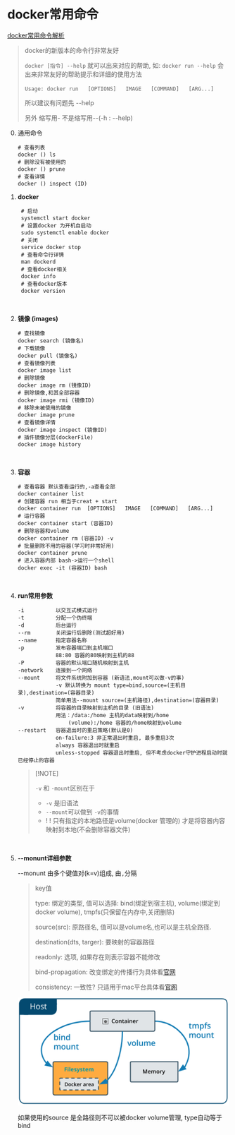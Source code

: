 # docker常用命令

[docker常用命令解析](http://dockone.io/article/783)

>    docker的新版本的命令行非常友好
>
>    `docker [指令] --help` 就可以出来对应的帮助, 
>    如: `docker run --help` 会出来非常友好的帮助提示和详细的使用方法
>
>    `Usage: docker run   [OPTIONS]   IMAGE   [COMMAND]   [ARG...]`
>
>    所以建议有问题先 --help
>
>    另外 缩写用- 不是缩写用--(-h : --help) 

0.  通用命令

      ```shell
      # 查看列表
      docker () ls
      # 删除没有被使用的
      docker () prune
      # 查看详情
      docker () inspect (ID)
      ```

      

1. **docker**

    ```shell
     # 启动 
     systemctl start docker
     # 设置docker 为开机自启动
     sudo systemctl enable docker
     # 关闭
     service docker stop 
     # 查看命令行详情
     man dockerd
     # 查看docker相关
     docker info
     # 查看docker版本
     docker version
    ```

    ​		

    

2.  **镜像 (images)**

    ```shell
    # 查找镜像
    docker search (镜像名)
    # 下载镜像
    docker pull (镜像名)
    # 查看镜像列表
    docker image list
    # 删除镜像 
    docker image rm (镜像ID)
    # 删除镜像,和其全部容器	 
    docker image rmi (镜像ID)
    # 移除未被使用的镜像
    docker image prune
    # 查看镜像详情
    docker image inspect (镜像ID)
    # 插件镜像分层(dockerFile)
    docker image history 
    ```

    ​		

3.  **容器**

    ```shell
    # 查看容器 默认查看运行的,-a查看全部
    docker container list
    # 创建容器 run 相当于creat + start
    docker container run  [OPTIONS]   IMAGE   [COMMAND]   [ARG...]
    # 运行容器
    docker container start (容器ID)
    # 删除容器和volume
    docker container rm (容器ID) -v
    # 批量删除不用的容器(学习时非常好用)
    docker container prune
    # 进入容器内部 bash->运行一个shell
    docker exec -it (容器ID) bash 
    ```

    ​		

4.  **run常用参数**

    ```shell
    -i			以交互式模式运行
    -t			分配一个伪终端
    -d			后台运行
    --rm		关闭运行后删除(测试超好用)
    --name		指定容器名称
    -p			发布容器端口到主机端口
    			88:80 容器的80映射到主机的88
    -P			容器的默认端口随机映射到主机
    -network	连接到一个网络
    --mount		将文件系统附加到容器 (新语法,mount可以做-v的事)
    			-v 默认转换为 mount type=bind,source=(主机目录),destination=(容器目录)
    			简单用法--mount source=(主机路径),destination=(容器目录)
    -v			将容器的目录映射到主机的目录 (旧语法)
    			用法：/data:/home 主机的data映射到/home
    				(volume):/home 容器的/home映射到volume
    --restart	容器退出时的重启策略(默认是0) 
    			on-failure:3 非正常退出时重启, 最多重启3次
    			always 容器退出时就重启
    			unless-stopped 容器退出时重启, 但不考虑docker守护进程启动时就已经停止的容器
    ```

    >   [!NOTE]
    >
    >   `-v` 和 `-mount`区别在于
    >
    >   *   `-v` 是旧语法 
    >   *   `--mount`可以做到 `-v`的事情
    >   *   ! ! 只有指定的本地路径是volume(docker 管理的) 才是将容器内容映射到本地(不会删除容器文件)

    ​		

5.  **--monunt详细参数**

    --monunt 由多个键值对(k=v)组成, 由`,`分隔

    >   key值
    >
    >   type: 绑定的类型, 值可以选择: bind(绑定到宿主机), volume(绑定到docker volume), tmpfs(只保留在内存中,关闭删除)
    >
    >   source(src): 原路径名, 值可以是volume名,也可以是主机全路径.
    >
    >   destination(dts, targer): 要映射的容器路径
    >
    >   readonly: 选项, 如果存在则表示容器不能修改
    >
    >   bind-propagation: 改变绑定的传播行为具体看[官网](https://docs.docker.com/storage/bind-mounts/#configure-bind-propagation)
    >
    >   consistency: 一致性? 只适用于mac平台具体看[官网](https://docs.docker.com/storage/bind-mounts/#configure-mount-consistency-for-macos)

    ![monunt_type](docker常用命令.assets/types-of-mounts-bind.png)

    如果使用的source 是全路径则不可以被docker volume管理, type自动等于bind